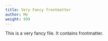 ```yaml
---
title: Very Fancy frontmatter
author: Me
weight: 999
---
```


This is a very fancy file. It contains frontmatter.
